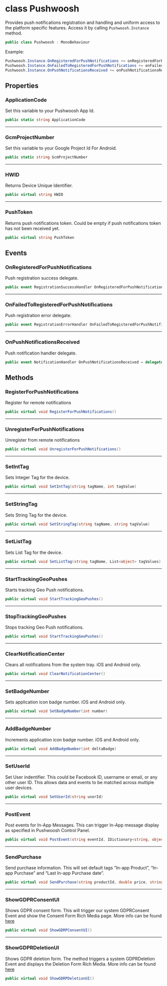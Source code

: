 # class Pushwoosh #

Provides push notifications registration and handling and uniform access to the platform specific features.
Access it by calling `Pushwoosh.Instance` method.

```csharp
public class Pushwoosh : MonoBehaviour
```

Example:
```csharp
Pushwoosh.Instance.OnRegisteredForPushNotifications += onRegisteredForPushNotifications;
Pushwoosh.Instance.OnFailedToRegisteredForPushNotifications += onFailedToRegisteredForPushNotifications;
Pushwoosh.Instance.OnPushNotificationsReceived += onPushNotificationsReceived;
```

## Properties

### ApplicationCode

Set this variable to your Pushwoosh App Id.

```csharp
public static string ApplicationCode
```

---
### GcmProjectNumber

Set this variable to your Google Project Id For Android.

```csharp
public static string GcmProjectNumber
```

---
### HWID

Returns Device Unique Identifier.

```csharp
public virtual string HWID
```

---
### PushToken

Returns push notifications token. Could be empty if push notifications token has not been received yet.

```csharp
public virtual string PushToken
```

## Events

### OnRegisteredForPushNotifications

Push registration success delegate.

```csharp
public event RegistrationSuccessHandler OnRegisteredForPushNotifications = delegate {};
```

---
### OnFailedToRegisteredForPushNotifications

Push registration error delegate.

```csharp
public event RegistrationErrorHandler OnFailedToRegisteredForPushNotifications = delegate {};
```

---
### OnPushNotificationsReceived

Push notification handler delegate.

```csharp
public event NotificationHandler OnPushNotificationsReceived = delegate {};
```

## Methods

### RegisterForPushNotifications

Register for remote notifications

```csharp
public virtual void RegisterForPushNotifications()
```

---
### UnregisterForPushNotifications

Unregister from remote notifications

```csharp
public virtual void UnregisterForPushNotifications()
```

---
### SetIntTag

Sets Integer Tag for the device.

```csharp
public virtual void SetIntTag(string tagName, int tagValue)
```

---
### SetStringTag

Sets String Tag for the device.

```csharp
public virtual void SetStringTag(string tagName, string tagValue)
```

---
### SetListTag

Sets List Tag for the device.

```csharp
public virtual void SetListTag(string tagName, List<object> tagValues)
```

---
### StartTrackingGeoPushes

Starts tracking Geo Push notifications.

```csharp
public virtual void StartTrackingGeoPushes()
```

---
### StopTrackingGeoPushes

Stops tracking Geo Push notifications.

```csharp
public virtual void StartTrackingGeoPushes()
```

---
### ClearNotificationCenter

Clears all notifications from the system tray. iOS and Android only.

```csharp
public virtual void ClearNotificationCenter()
```

---
### SetBadgeNumber

Sets application icon badge number. iOS and Android only.

```csharp
public virtual void SetBadgeNumber(int number)
```

---
### AddBadgeNumber

Increments application icon badge number. iOS and Android only.

```csharp
public virtual void AddBadgeNumber(int deltaBadge)
```

---
### SetUserId

Set User indentifier. This could be Facebook ID, username or email, or any other user ID.
This allows data and events to be matched across multiple user devices.

```csharp
public virtual void SetUserId(string userId)
```

---
### PostEvent

Post events for In-App Messages. This can trigger In-App message display as specified in Pushwoosh Control Panel.

```csharp
public virtual void PostEvent(string eventId, IDictionary<string, object> attributes)
```

---
### SendPurchase

Send purchase information. This will set default tags “In-app Product”, “In-app Purchase” and “Last In-app Purchase date”.

```csharp
public virtual void SendPurchase(string productId, double price, string currency)
```

---
### ShowGDPRConsentUI

Shows GDPR consent form. This will trigger our system GDPRConsent Event and show the Consent Form Rich Media page. More info can be found [here](https://www.pushwoosh.com/docs/the-gdpr-compliance#section-consent-form)

```csharp
public virtual void ShowGDRPConsentUI()
```

---
### ShowGDPRDeletionUI

Shows GDPR deletion form. The method triggers a system GDPRDeletion Event and displays the Deletion Form Rich Media. More info can be found [here](https://www.pushwoosh.com/docs/the-gdpr-compliance#section-deletion-form)

```csharp
public virtual void ShowGDRPDeletionUI()
```
